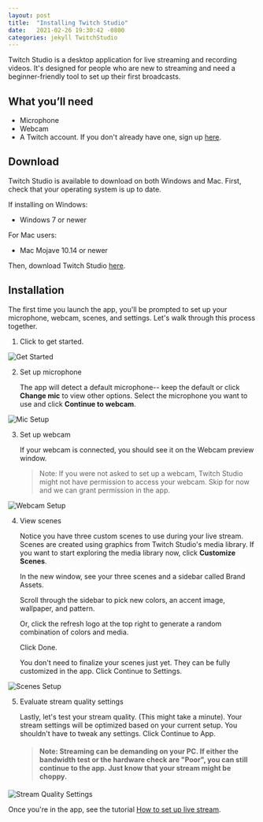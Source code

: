 ```yaml
---
layout: post
title:  "Installing Twitch Studio"
date:   2021-02-26 19:30:42 -0800
categories: jekyll TwitchStudio
---
```


<!-- # Getting Started -->
Twitch Studio is a desktop application for live streaming and recording videos. It's designed for people who are new to streaming and need a beginner-friendly tool to set up their first broadcasts.

## What you’ll need
- Microphone
- Webcam
- A Twitch account. If you don't already have one, sign up [here](https://www.twitch.tv/signup).

## Download
Twitch Studio is available to download on both Windows and Mac. First, check that your operating system is up to date.

If installing on Windows:
- Windows 7 or newer

For Mac users:
- Mac Mojave 10.14 or newer

Then, download Twitch Studio [here](https://www.twitch.tv/broadcast/studio).

## Installation

<!-- Windows: Open the .exe file from your downloads>>Install>>Yes>>setup assistant
Mac: Open dmg>>Drag to apps>> -->

<!-- Follow the on screen prompts to set up your microphone, webcam, scenes, and stream quality settings. -->

The first time you launch the app, you'll be prompted to set up your microphone, webcam, scenes, and settings. Let's walk through this process together.

1. Click to get started.

![Get Started](https://raw.githubusercontent.com/rbec276/rbec276.github.io/master/assets/setup.PNG)

2. Set up microphone

    The app will detect a default microphone-- keep the default or click **Change mic** to view other options. Select the microphone you want to use and click **Continue to webcam**. 

![Mic Setup](https://raw.githubusercontent.com/rbec276/rbec276.github.io/master/assets/mic_setup.PNG)

3. Set up webcam
    
    If your webcam is connected, you should see it on the Webcam preview window. 
    
    >Note: If you were not asked to set up a webcam, Twitch Studio might not have permission to access your webcam. Skip for now and we can grant permission in the app. 

![Webcam Setup](https://raw.githubusercontent.com/rbec276/rbec276.github.io/master/assets/webcam_setup.PNG)

4. View scenes
    
    Notice you have three custom scenes to use during your live stream. Scenes are created using graphics from Twitch Studio's media library. If you want to start exploring the media library now, click **Customize Scenes**.  
    
    In the new window, see your three scenes and a sidebar called Brand Assets. 

    Scroll through the sidebar to pick new colors, an accent image, wallpaper, and pattern.  
    
    Or, click the refresh logo at the top right to generate a random combination of colors and media.

    Click Done.

    You don't need to finalize your scenes just yet. They can be fully customized in the app. Click Continue to Settings.

![Scenes Setup](https://raw.githubusercontent.com/rbec276/rbec276.github.io/master/assets/scenes_setup.PNG)

<!-- You can modify your scenes using Twitch Studio's media library. Click Customize Scenes to start exploring them now. You can also do this in the app (recommended). Click Continue to settings.
    If you want to make changes now, click the Customize Scenes button. Otherwise, continue to settings.
    Note: You can always create, edit, and customize scenes in the app. To generate new Scene graphics, click the top right [refresh logo] button next to Brand Assets. Or, scroll down to manually assign colors, an accent image, wallpaper, and pattern. Click Done. When you're ready, click continue to settings. -->

5. Evaluate stream quality settings

    Lastly, let's test your stream quality. (This might take a minute). 
    Your stream settings will be optimized based on your current setup. You shouldn't have to tweak any settings. Click Continue to App. 

    > #### Note: Streaming can be demanding on your PC. If either the bandwidth test or the hardware check are "Poor", you can still continue to the app. Just know that your stream might be choppy.

![Stream Quality Settings](https://raw.githubusercontent.com/rbec276/rbec276.github.io/master/assets/stream_quality_settings.PNG)
<!-- ## 
Now that you're in the app, take a few minutes to explore the interface. You can also refer to the UI Reference doc. -->

Once you're in the app, see the tutorial [How to set up live stream](/jekyll/twitchstudio/2021/02/27/How_to_set_up_livestream.html).


